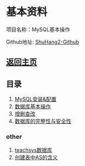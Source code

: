 # 基本资料

项目名称：MySQL基本操作

Github地址: [ShuHang2-Github](https://github.com/ShuHang2/ShuHang2.github.io)

## [返回主页](../README.md)

## 目录

1. [MySQL安装&配置](1.%20MySQL安装&配置.md)
2. [数据库基本操作](2.%20数据库基本操作.md)
3. [增删查改](3.%20增删查改.md)
4. [数据库的完整性与安全性](4.%20数据库的完整性与安全性.md)

### other
1. [teachsys数据库](other/teachsys.md)
2. [创建表中AS的含义](other/创建表中AS的含义.md)
